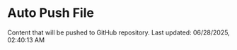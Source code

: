 # Auto Push File

Content that will be pushed to GitHub repository.
Last updated: 06/28/2025, 02:40:13 AM